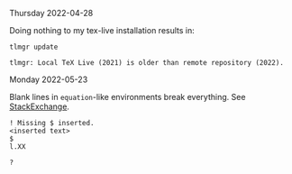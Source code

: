 Thursday 2022-04-28

Doing nothing to my tex-live installation results in:

```
tlmgr update

tlmgr: Local TeX Live (2021) is older than remote repository (2022).
```

Monday 2022-05-23

Blank lines in `equation`-like environments break everything.
See [StackExchange](https://tex.stackexchange.com/a/328783/237947).

```
! Missing $ inserted.
<inserted text>
$
l.XX

?
```
